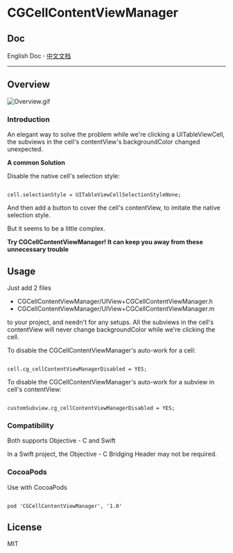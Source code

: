 # CGCellContentViewManager

## Doc

English Doc **·** [中文文档](https://github.com/CoderGin/CGCellContentViewManager/blob/master/中文文档.md)

---

## Overview

![Overview.gif](https://raw.githubusercontent.com/CoderGin/CGCellContentViewManager/master/Overview.gif)

### Introduction

An elegant way to solve the problem while we're clicking a UITableViewCell, the subviews in the cell's contentView's backgroundColor changed unexpected.

**A common Solution**

Disable the native cell's selection style:

```

cell.selectionStyle = UITableViewCellSelectionStyleNone;

```

And then add a button to cover the cell's contentView, to imitate the native selection style.

But it seems to be a little complex.

**Try CGCellContentViewManager! It can keep you away from these unnecessary trouble**

## Usage

Just add 2 files

- CGCellContentViewManager/UIView+CGCellContentViewManager.h
- CGCellContentViewManager/UIView+CGCellContentViewManager.m

to your project, and needn't for any setups. All the subviews in the cell's contentView will never change backgroundColor while we're clicking the cell.

To disable the CGCellContentViewManager's auto-work for a cell:

```

cell.cg_cellContentViewManagerDisabled = YES;

```

To disable the CGCellContentViewManager's auto-work for a subview in cell's contentView:

```

customSubview.cg_cellContentViewManagerDisabled = YES;

```

### Compatibility

Both supports Objective - C and Swift

In a Swift project, the Objective - C Bridging Header may not be required.

### CocoaPods

Use with CocoaPods

```

pod 'CGCellContentViewManager', '1.0'

```

## License

MIT


